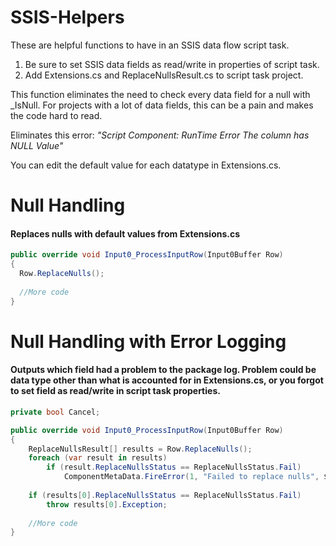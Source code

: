 # SSIS-Helpers
These are helpful functions to have in an SSIS data flow script task.  

1. Be sure to set SSIS data fields as read/write in properties of script task.  
2. Add Extensions.cs and ReplaceNullsResult.cs to script task project.

This function eliminates the need to check every data field for a null with _IsNull.  For projects with a lot of data fields, this can be a pain and makes the code hard to read.

Eliminates this error:  *"Script Component: RunTime Error  The column has NULL Value"*

You can edit the default value for each datatype in Extensions.cs.  

# Null Handling
#### Replaces nulls with default values from Extensions.cs
````c#
public override void Input0_ProcessInputRow(Input0Buffer Row)
{
  Row.ReplaceNulls();
  
  //More code
}
````

# Null Handling with Error Logging
#### Outputs which field had a problem to the package log.  Problem could be data type other than what is accounted for in Extensions.cs, or you forgot to set field as read/write in script task properties.
```c#
private bool Cancel;

public override void Input0_ProcessInputRow(Input0Buffer Row)
{
    ReplaceNullsResult[] results = Row.ReplaceNulls();
    foreach (var result in results)
        if (result.ReplaceNullsStatus == ReplaceNullsStatus.Fail)
            ComponentMetaData.FireError(1, "Failed to replace nulls", $"Failed to replace nulls on property: {result.Property}", "", 0, out Cancel);
            
    if (results[0].ReplaceNullsStatus == ReplaceNullsStatus.Fail)
        throw results[0].Exception;
        
    //More code
}
````
